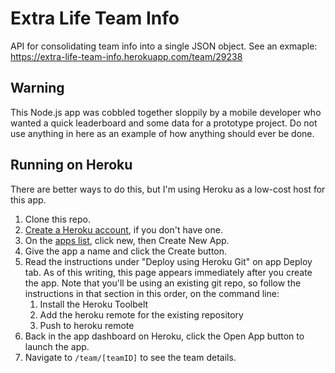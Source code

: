 # Extra Life Team Info
API for consolidating team info into a single JSON object. See an exmaple: https://extra-life-team-info.herokuapp.com/team/29238

## Warning
This Node.js app was cobbled together sloppily by a mobile developer who wanted a quick leaderboard and some data for a prototype project. Do not use anything in here as an example of how anything should ever be done.

## Running on Heroku
There are better ways to do this, but I'm using Heroku as a low-cost host for this app.

1. Clone this repo.
2. [Create a Heroku account](https://signup.heroku.com), if you don't have one.
3. On the [apps list](https://dashboard.heroku.com/apps), click new, then Create New App.
4. Give the app a name and click the Create button.
5. Read the instructions under "Deploy using Heroku Git" on app Deploy tab. As of this writing, this page appears immediately after you create the app. Note that you'll be using an existing git repo, so follow the instructions in that section in this order, on the command line:
	1. Install the Heroku Toolbelt
	2. Add the heroku remote for the existing repository
	3. Push to heroku remote
6. Back in the app dashboard on Heroku, click the Open App button to launch the app.
7. Navigate to `/team/[teamID]` to see the team details.
